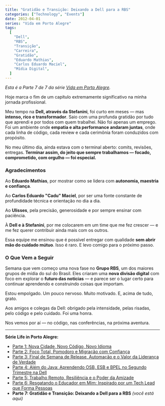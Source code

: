 ```yaml
---
title: "Gratidão e Transição: Deixando a Dell para a RBS"
categories: ["Technology", "Events"]
date: 2012-04-01
series: "Vida em Porto Alegre"
tags:
  [
    "Dell",
    "RBS",
    "Transição",
    "Carreira",
    "Gratidão",
    "Eduardo Mathias",
    "Carlos Eduardo Maciel",
    "Mídia Digital",
  ]
---
```


_Esta é a Parte 7 de 7 da série [Vida em Porto Alegre](/pt/series/vida-em-porto-alegre/)._

Hoje marca o fim de um capítulo extremamente significativo na minha jornada profissional.

Meu tempo na **Dell, através da Stefanini**, foi curto em meses — mas **intenso, rico e transformador**. Saio com uma profunda gratidão por tudo que aprendi e por todos com quem trabalhei. Não foi apenas um emprego. Foi um ambiente onde **empatia e alta performance andaram juntas**, onde cada linha de código, cada review e cada cerimônia foram conduzidos com propósito.

No meu último dia, ainda estava com o terminal aberto: comits, revisões, entregas. **Terminar assim, do jeito que sempre trabalhamos — focado, comprometido, com orgulho — foi especial.**

### Agradecimentos

Ao **Eduardo Mathias**, por mostrar como se lidera com **autonomia, maestria e confiança**.

Ao **Carlos Eduardo "Cadu" Maciel**, por ser uma fonte constante de profundidade técnica e orientação no dia a dia.

Ao **Ulisses**, pela precisão, generosidade e por sempre ensinar com paciência.

À **Dell e à Stefanini**, por me colocarem em um time que me fez crescer — e me fez querer contribuir ainda mais com os outros.

Essa equipe me ensinou que é possível entregar com qualidade **sem abrir mão do cuidado mútuo**. Isso é raro. E levo comigo para o próximo passo.

### O Que Vem a Seguir

Semana que vem começo uma nova fase no **Grupo RBS**, um dos maiores grupos de mídia do sul do Brasil. Eles criaram uma **nova divisão digital** com foco em explorar o **futuro das notícias** — e parece ser o lugar certo para continuar aprendendo e construindo coisas que importam.

Estou empolgado. Um pouco nervoso. Muito motivado. E, acima de tudo, grato.

Aos amigos e colegas da Dell: obrigado pela intensidade, pelas risadas, pelo código e pelo cuidado. Foi uma honra.

Nos vemos por aí — no código, nas conferências, na próxima aventura.

---

**Série Life in Porto Alegre:**

- [Parte 1: Nova Cidade, Novo Código, Novo Idioma](/pt/posts/2010-11-15-primeira-semana-dell-porto-alegre/)
- [Parte 2: Foco Total, Pomodoro e Migração com Confiança](/pt/posts/2010-12-16-migracao-foco-pomodoro-dell/)
- [Parte 3: Final de Semana de Release, Automação e o Valor da Liderança de Verdade](/pt/posts/2011-01-30-final-de-semana-de-release-dell/)
- [Parte 4: Além do Java: Aprendendo OSB, ESB e BPEL no Segundo Trimestre na Dell](/pt/posts/2011-04-25-aprendizado-osb-esb-bpel-dell/)
- [Parte 5: Trabalho Remoto, Resiliência e o Poder da Amizade](/pt/posts/2011-10-15-trabalho-remoto-resiliencia-e-amizade/)
- [Parte 6: Resgatando o Educador em Mim: Inspirado por um Tech Lead que Forma Pessoas](/pt/posts/2011-12-20-resgatando-o-educador-em-mim/)
- **Parte 7: Gratidão e Transição: Deixando a Dell para a RBS** _(você está aqui)_
